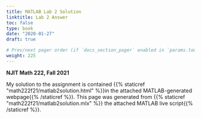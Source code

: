 ```yaml
---
title: MATLAB Lab 2 Solution
linktitle: Lab 2 Answer
toc: false
type: book
date: "2020-01-27"
draft: true

# Prev/next pager order (if `docs_section_pager` enabled in `params.toml`)
weight: 225
---
```



__NJIT Math 222, Fall 2021__

My solution to the assignment is contained {{% staticref "math222f21/matlab2solution.html" %}}in the attached MATLAB-generated webpage{{% /staticref %}}. This page was generated from {{% staticref "math222f21/matlab2solution.mlx" %}} the attached MATLAB live script{{% /staticref %}}. 



